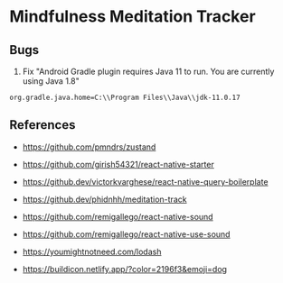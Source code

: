 # Mindfulness Meditation Tracker

## Bugs
1. Fix "Android Gradle plugin requires Java 11 to run. You are currently using Java 1.8"
```
org.gradle.java.home=C:\\Program Files\\Java\\jdk-11.0.17
```

## References
- https://github.com/pmndrs/zustand
- https://github.com/girish54321/react-native-starter
- https://github.dev/victorkvarghese/react-native-query-boilerplate
- https://github.dev/phidnhh/meditation-track

- https://github.com/remigallego/react-native-sound
- https://github.com/remigallego/react-native-use-sound

- https://youmightnotneed.com/lodash
- https://buildicon.netlify.app/?color=2196f3&emoji=dog
